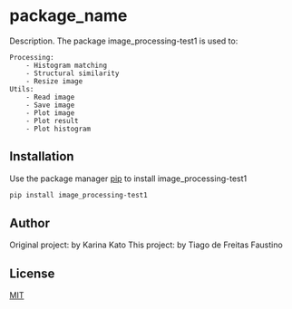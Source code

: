 # package_name

Description. 
The package image_processing-test1 is used to:
>
	Processing:
		- Histogram matching
		- Structural similarity
		- Resize image
	Utils:
		- Read image
		- Save image
		- Plot image
		- Plot result
		- Plot histogram


## Installation

Use the package manager [pip](https://pip.pypa.io/en/stable/) to install image_processing-test1

```bash
pip install image_processing-test1
```

## Author
>
Original project: by Karina Kato
This project: by Tiago de Freitas Faustino

## License
[MIT](https://choosealicense.com/licenses/mit/)
